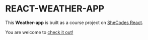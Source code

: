 # REACT-WEATHER-APP

This **Weather-app** is built as a course project on [SheCodes React](https://www.shecodes.io/).

You are welcome to [check it out!](https://moonlit-youtiao-88aa15.netlify.app/)
